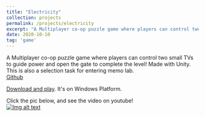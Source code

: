 ```yaml
---
title: "Electricity"
collection: projects
permalink: /projects/electricity
excerpt: "A Multiplayer co-op puzzle game where players can control two small TVs to guide power and open the gate to complete the level! Made with Unity. This is also a selection task for entering the memo lab. [Video](https://www.youtube.com/watch?v=stRFsFD7o20) and [Download Game(OS:Win)](https://github.com/jinjinhe2001/memo-Unitytest/releases/download/game/GameRelease.rar)<br/><img src='/images/Electricity1.png'>"
date: 2020-10-10
tag: 'game'
---
```


A Multiplayer co-op puzzle game where players can control two small TVs to guide power and open the gate to complete the level! Made with Unity. This is also a selection task for entering memo lab.  
[Github](https://github.com/jinjinhe2001/memo-Unitytest)  

[Download and play](https://github.com/jinjinhe2001/memo-Unitytest/releases/download/game/GameRelease.rar). It's on Windows Platform.

Click the pic below, and see the video on youtube!   
[![Img alt text](https://img.youtube.com/vi/stRFsFD7o20/0.jpg)](https://www.youtube.com/watch?v=stRFsFD7o20)  


